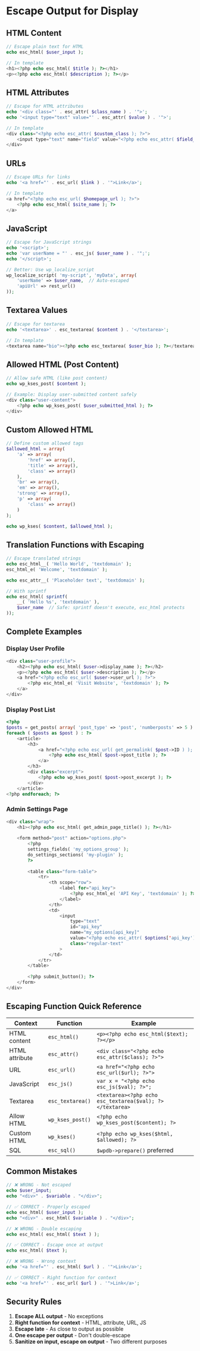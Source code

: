 # Escape Output for Display

## HTML Content

```php
// Escape plain text for HTML
echo esc_html( $user_input );

// In template
<h1><?php echo esc_html( $title ); ?></h1>
<p><?php echo esc_html( $description ); ?></p>
```

## HTML Attributes

```php
// Escape for HTML attributes
echo '<div class="' . esc_attr( $class_name ) . '">';
echo '<input type="text" value="' . esc_attr( $value ) . '">';

// In template
<div class="<?php echo esc_attr( $custom_class ); ?>">
    <input type="text" name="field" value="<?php echo esc_attr( $field_value ); ?>">
</div>
```

## URLs

```php
// Escape URLs for links
echo '<a href="' . esc_url( $link ) . '">Link</a>';

// In template
<a href="<?php echo esc_url( $homepage_url ); ?>">
    <?php echo esc_html( $site_name ); ?>
</a>
```

## JavaScript

```php
// Escape for JavaScript strings
echo '<script>';
echo 'var userName = "' . esc_js( $user_name ) . '";';
echo '</script>';

// Better: Use wp_localize_script
wp_localize_script( 'my-script', 'myData', array(
    'userName' => $user_name,  // Auto-escaped
    'apiUrl' => rest_url()
));
```

## Textarea Values

```php
// Escape for textarea
echo '<textarea>' . esc_textarea( $content ) . '</textarea>';

// In template
<textarea name="bio"><?php echo esc_textarea( $user_bio ); ?></textarea>
```

## Allowed HTML (Post Content)

```php
// Allow safe HTML (like post content)
echo wp_kses_post( $content );

// Example: Display user-submitted content safely
<div class="user-content">
    <?php echo wp_kses_post( $user_submitted_html ); ?>
</div>
```

## Custom Allowed HTML

```php
// Define custom allowed tags
$allowed_html = array(
    'a' => array(
        'href' => array(),
        'title' => array(),
        'class' => array()
    ),
    'br' => array(),
    'em' => array(),
    'strong' => array(),
    'p' => array(
        'class' => array()
    )
);

echo wp_kses( $content, $allowed_html );
```

## Translation Functions with Escaping

```php
// Escape translated strings
echo esc_html__( 'Hello World', 'textdomain' );
esc_html_e( 'Welcome', 'textdomain' );

echo esc_attr__( 'Placeholder text', 'textdomain' );

// With sprintf
echo esc_html( sprintf( 
    __( 'Hello %s', 'textdomain' ),
    $user_name  // Safe: sprintf doesn't execute, esc_html protects
));
```

## Complete Examples

### Display User Profile

```php
<div class="user-profile">
    <h2><?php echo esc_html( $user->display_name ); ?></h2>
    <p><?php echo esc_html( $user->description ); ?></p>
    <a href="<?php echo esc_url( $user->user_url ); ?>">
        <?php esc_html_e( 'Visit Website', 'textdomain' ); ?>
    </a>
</div>
```

### Display Post List

```php
<?php
$posts = get_posts( array( 'post_type' => 'post', 'numberposts' => 5 ) );
foreach ( $posts as $post ) : ?>
    <article>
        <h3>
            <a href="<?php echo esc_url( get_permalink( $post->ID ) ); ?>">
                <?php echo esc_html( $post->post_title ); ?>
            </a>
        </h3>
        <div class="excerpt">
            <?php echo wp_kses_post( $post->post_excerpt ); ?>
        </div>
    </article>
<?php endforeach; ?>
```

### Admin Settings Page

```php
<div class="wrap">
    <h1><?php echo esc_html( get_admin_page_title() ); ?></h1>
    
    <form method="post" action="options.php">
        <?php
        settings_fields( 'my_options_group' );
        do_settings_sections( 'my-plugin' );
        ?>
        
        <table class="form-table">
            <tr>
                <th scope="row">
                    <label for="api_key">
                        <?php esc_html_e( 'API Key', 'textdomain' ); ?>
                    </label>
                </th>
                <td>
                    <input 
                        type="text" 
                        id="api_key" 
                        name="my_options[api_key]" 
                        value="<?php echo esc_attr( $options['api_key'] ); ?>" 
                        class="regular-text"
                    >
                </td>
            </tr>
        </table>
        
        <?php submit_button(); ?>
    </form>
</div>
```

## Escaping Function Quick Reference

| Context | Function | Example |
|---------|----------|---------|
| HTML content | `esc_html()` | `<p><?php echo esc_html($text); ?></p>` |
| HTML attribute | `esc_attr()` | `<div class="<?php echo esc_attr($class); ?>">` |
| URL | `esc_url()` | `<a href="<?php echo esc_url($url); ?>">` |
| JavaScript | `esc_js()` | `var x = "<?php echo esc_js($val); ?>";` |
| Textarea | `esc_textarea()` | `<textarea><?php echo esc_textarea($val); ?></textarea>` |
| Allow HTML | `wp_kses_post()` | `<?php echo wp_kses_post($content); ?>` |
| Custom HTML | `wp_kses()` | `<?php echo wp_kses($html, $allowed); ?>` |
| SQL | `esc_sql()` | `$wpdb->prepare()` preferred |

## Common Mistakes

```php
// ❌ WRONG - Not escaped
echo $user_input;
echo "<div>" . $variable . "</div>";

// ✅ CORRECT - Properly escaped
echo esc_html( $user_input );
echo "<div>" . esc_html( $variable ) . "</div>";

// ❌ WRONG - Double escaping
echo esc_html( esc_html( $text ) );

// ✅ CORRECT - Escape once at output
echo esc_html( $text );

// ❌ WRONG - Wrong context
echo '<a href="' . esc_html( $url ) . '">Link</a>';

// ✅ CORRECT - Right function for context
echo '<a href="' . esc_url( $url ) . '">Link</a>';
```

## Security Rules

1. **Escape ALL output** - No exceptions
2. **Right function for context** - HTML, attribute, URL, JS
3. **Escape late** - As close to output as possible
4. **One escape per output** - Don't double-escape
5. **Sanitize on input, escape on output** - Two different purposes

